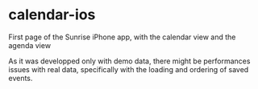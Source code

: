 # calendar-ios
First page of the Sunrise iPhone app, with the calendar view and the agenda view

As it was developped only with demo data, there might be performances issues with real data, specifically with the loading and ordering of saved events.
